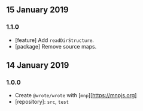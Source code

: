 ## 15 January 2019

### 1.1.0

- [feature] Add `readDirStructure`.
- [package] Remove source maps.

## 14 January 2019

### 1.0.0

- Create `@wrote/wrote` with [`mnp`][https://mnpjs.org]
- [repository]: `src`, `test`
